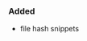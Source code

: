 <!--
A new scriv changelog fragment.

Uncomment the section that is right (remove the HTML comment wrapper).

pull request link [#_num_](https://github.com/DonalChilde/pfmsoft-snippets/pull/_num_)
issue link [#_num_](https://github.com/DonalChilde/pfmsoft-snippets/issues/_num_)
-->

<!--

### Removed

- __issue_or_PR_description__[#_num_](https://github.com/DonalChilde/pfmsoft-snippets/pull/_num_)
  - closes
    - __desc__[#_num_](https://github.com/DonalChilde/pfmsoft-snippets/issues/_num_)

-->

### Added

- file hash snippets

<!--

### Changed

- __issue_or_PR_description__[#_num_](https://github.com/DonalChilde/pfmsoft-snippets/pull/_num_)
  - closes
    - __desc__[#_num_](https://github.com/DonalChilde/pfmsoft-snippets/issues/_num_)

-->
<!--

### Deprecated

- __issue_or_PR_description__[#_num_](https://github.com/DonalChilde/pfmsoft-snippets/pull/_num_)
  - closes
    - __desc__[#_num_](https://github.com/DonalChilde/pfmsoft-snippets/issues/_num_)

-->
<!--

### Fixed

- __issue_or_PR_description__[#_num_](https://github.com/DonalChilde/pfmsoft-snippets/pull/_num_)
  - closes
    - __desc__[#_num_](https://github.com/DonalChilde/pfmsoft-snippets/issues/_num_)

-->
<!--

### Security

- __issue_or_PR_description__[#_num_](https://github.com/DonalChilde/pfmsoft-snippets/pull/_num_)
  - closes
    - __desc__[#_num_](https://github.com/DonalChilde/pfmsoft-snippets/issues/_num_)

-->
